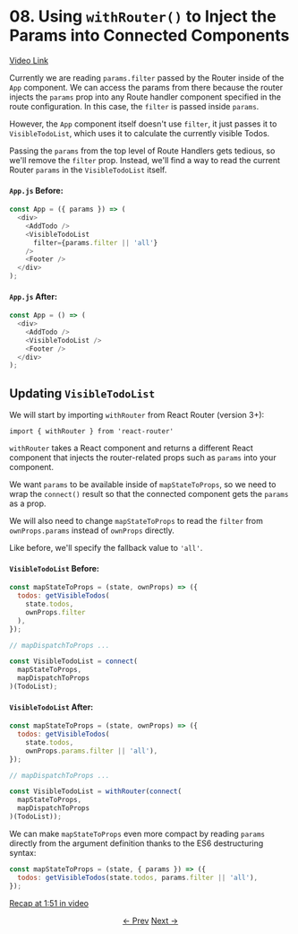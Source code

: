 # 08. Using `withRouter()` to Inject the Params into Connected Components
[Video Link](https://egghead.io/lessons/javascript-redux-using-withrouter-to-inject-the-params-into-connected-components)

Currently we are reading `params.filter` passed by the Router inside of the `App` component. We can access the params from there because the router injects the `params` prop into any Route handler component specified in the route configuration. In this case, the `filter` is passed inside `params`.

However, the `App` component itself doesn't use `filter`, it just passes it to `VisibleTodoList`, which uses it to calculate the currently visible Todos.

Passing the `params` from the top level of Route Handlers gets tedious, so we'll remove the `filter` prop. Instead, we'll find a way to read the current Router `params` in the `VisibleTodoList` itself.

#### `App.js` Before:
```javascript
const App = ({ params }) => (
  <div>
    <AddTodo />
    <VisibleTodoList
      filter={params.filter || 'all'}
    />
    <Footer />
  </div>
);
```

#### `App.js` After:
```javascript
const App = () => (
  <div>
    <AddTodo />
    <VisibleTodoList />
    <Footer />
  </div>
);
```

## Updating `VisibleTodoList`
We will start by importing `withRouter` from React Router (version 3+):

`import { withRouter } from 'react-router'`

`withRouter` takes a React component and returns a different React component that injects the router-related props such as `params` into your component.

We want `params` to be available inside of `mapStateToProps`, so we need to wrap the `connect()` result so that the connected component gets the `params` as a prop.

We will also need to change `mapStateToProps` to read the `filter` from `ownProps.params` instead of `ownProps` directly.

Like before, we'll specify the fallback value to `'all'`.

#### `VisibleTodoList` Before:
```javascript
const mapStateToProps = (state, ownProps) => ({
  todos: getVisibleTodos(
    state.todos,
    ownProps.filter
  ),
});

// mapDispatchToProps ...

const VisibleTodoList = connect(
  mapStateToProps,
  mapDispatchToProps
)(TodoList);
```

#### `VisibleTodoList` After:
```javascript
const mapStateToProps = (state, ownProps) => ({
  todos: getVisibleTodos(
    state.todos,
    ownProps.params.filter || 'all'),
});

// mapDispatchToProps ...

const VisibleTodoList = withRouter(connect(
  mapStateToProps,
  mapDispatchToProps
)(TodoList));
```

We can make `mapStateToProps` even more compact by reading `params` directly from the argument definition thanks to the ES6 destructuring syntax:

```javascript
const mapStateToProps = (state, { params }) => ({
  todos: getVisibleTodos(state.todos, params.filter || 'all'),
});
```

[Recap at 1:51 in video](https://egghead.io/lessons/javascript-redux-using-withrouter-to-inject-the-params-into-connected-components#/tab-transcript)


<p align="center">
<a href="./07-Filtering_Redux_State_with_React_Router_Params.md"><- Prev</a>
<a href="./09-Using_mapDispatchToProps_Shorthand_Notation.md">Next -></a>
</p>